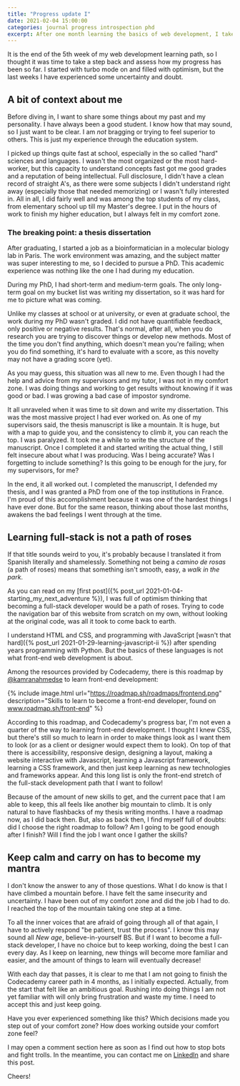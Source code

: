 ```yaml
---
title: "Progress update I"
date: 2021-02-04 15:00:00
categories: journal progress introspection phd
excerpt: After one month learning the basics of web development, I take a look at my progress so far.
---
```


It is the end of the 5th week of my web development learning path, so I thought it was time to take a step back and assess how my progress has been so far. I started with turbo mode on and filled with optimism, but the last weeks I have experienced some uncertainty and doubt.

## A bit of context about me

Before diving in, I want to share some things about my past and my personality. I have always been a good student. I know how that may sound, so I just want to be clear. I am _not_ bragging or trying to feel superior to others. This is just my experience through the education system. 

I picked up things quite fast at school, especially in the so called "hard" sciences and languages. I wasn't the most organized or the most hard-worker, but this capacity to understand concepts fast got me good grades and a reputation of being intellectual. Full disclosure, I didn't have a clean record of straight A's, as there were some subjects I didn't understand right away (especially those that needed memorizing) or I wasn't fully interested in. All in all, I did fairly well and was among the top students of my class, from elementary school up till my Master's degree. I put in the hours of work to finish my higher education, but I always felt in my comfort zone.

### The breaking point: a thesis dissertation

After graduating, I started a job as a bioinformatician in a molecular biology lab in Paris. The work environment was amazing, and the subject matter was super interesting to me, so I decided to pursue a PhD. This academic experience was nothing like the one I had during my education. 

During my PhD, I had short-term and medium-term goals. The only long-term goal on my bucket list was writing my dissertation, so it was hard for me to picture what was coming. 

Unlike my classes at school or at university, or even at graduate school, the work during my PhD wasn't graded. I did not have quantifiable feedback, only positive or negative results. That's normal, after all, when you do research you are trying to discover things or develop new methods. Most of the time you don't find anything, which doesn't mean you're failing; when you do find something, it's hard to evaluate with a score, as this novelty may not have a grading score (yet).

As you may guess, this situation was all new to me. Even though I had the help and advice from my supervisors and my tutor, I was not in my comfort zone. I was doing things and working to get results without knowing if it was good or bad. I was growing a bad case of impostor syndrome.

It all unraveled when it was time to sit down and write my dissertation. This was the most massive project I had ever worked on. As one of my supervisors said, the thesis manuscript is like a mountain. It is huge, but with a map to guide you, and the consistency to climb it, you can reach the top. I was paralyzed. It took me a while to write the structure of the manuscript. Once I completed it and started writing the actual thing, I still felt insecure about what I was producing. Was I being accurate? Was I forgetting to include something? Is this going to be enough for the jury, for my supervisors, for me?

In the end, it all worked out. I completed the manuscript, I defended my thesis, and I was granted a PhD from one of the top institutions in France. I'm proud of this accomplishment because it was one of the hardest things I have ever done. But for the same reason, thinking about those last months, awakens the bad feelings I went through at the time.

## Learning full-stack is not a path of roses

If that title sounds weird to you, it's probably because I translated it from Spanish literally and shamelessly. Something not being a _camino de rosas_ (a path of roses) means that something isn't smooth, easy, a _walk in the park_.

As you can read on my [first post]({% post_url 2021-01-04-starting_my_next_adventure %}), I was full of optimism thinking that becoming a full-stack developer would be a path of roses. Trying to code the navigation bar of this website from scratch on my own, without looking at the original code, was all it took to come back to earth.

I understand HTML and CSS, and programming with JavaScript [wasn't that hard]({% post_url 2021-01-29-learning-javascript-ii %}) after spending years programming with Python. But the basics of these languages is not what front-end web development is about.

Among the resources provided by Codecademy, there is this roadmap by [@kamranahmedse](https://twitter.com/kamranahmedse) to learn front-end development:

{% include image.html url="https://roadmap.sh/roadmaps/frontend.png" description="Skills to learn to become a front-end developer, found on www.roadmap.sh/front-end" %}

According to this roadmap, and Codecademy's progress bar, I'm not even a quarter of the way to learning front-end development. I thought I knew CSS, but there's still so much to learn in order to make things look as I want them to look (or as a client or designer would expect them to look). On top of that there is accessibility, responsive design, designing a layout, making a website interactive with Javascript, learning a Javascript framework, learning a CSS framework, and then just keep learning as new technologies and frameworks appear. And this long list is only the front-end stretch of the full-stack development path that I want to follow!

Because of the amount of new skills to get, and the current pace that I am able to keep, this all feels like another big mountain to climb. It is only natural to have flashbacks of my thesis writing months. I have a roadmap now, as I did back then. But, also as back then, I find myself full of doubts: did I choose the right roadmap to follow? Am I going to be good enough after I finish? Will I find the job I want once I gather the skills?

## Keep calm and carry on has to become my mantra

I don't know the answer to any of those questions. What I do know is that I have climbed a mountain before. I have felt the same insecurity and uncertainty. I have been out of my comfort zone and did the job I had to do. I reached the top of the mountain taking one step at a time.

To all the inner voices that are afraid of going through all of that again, I have to actively respond "be patient, trust the process". I know this may sound all _New age_, believe-in-yourself BS. But if I want to become a full-stack developer, I have no choice but to keep working, doing the best I can every day. As I keep on learning, new things will become more familiar and easier, and the amount of things to learn will eventually decrease!

With each day that passes, it is clear to me that I am not going to finish the Codecademy career path in 4 months, as I initially expected. Actually, from the start that felt like an ambitious goal. Rushing into doing things I am not yet familiar with will only bring frustration and waste my time. I need to accept this and just keep going.

Have you ever experienced something like this? Which decisions made you step out of your comfort zone? How does working outside your comfort zone feel?

I may open a comment section here as soon as I find out how to stop bots and fight trolls. In the meantime, you can contact me on [LinkedIn](https://linkedin.com/in/tonipaternina) and share this post.

Cheers!